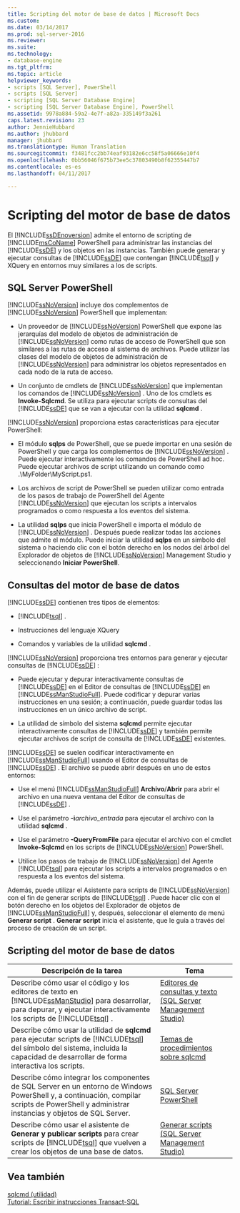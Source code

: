 ```yaml
---
title: Scripting del motor de base de datos | Microsoft Docs
ms.custom: 
ms.date: 03/14/2017
ms.prod: sql-server-2016
ms.reviewer: 
ms.suite: 
ms.technology:
- database-engine
ms.tgt_pltfrm: 
ms.topic: article
helpviewer_keywords:
- scripts [SQL Server], PowerShell
- scripts [SQL Server]
- scripting [SQL Server Database Engine]
- scripting [SQL Server Database Engine], PowerShell
ms.assetid: 9978a884-59a2-4e7f-a82a-335149f3a261
caps.latest.revision: 23
author: JennieHubbard
ms.author: jhubbard
manager: jhubbard
ms.translationtype: Human Translation
ms.sourcegitcommit: f3481fcc2bb74eaf93182e6cc58f5a06666e10f4
ms.openlocfilehash: 0bb56046f675b73ee5c37803490b8f62355447b7
ms.contentlocale: es-es
ms.lasthandoff: 04/11/2017

---
```

# <a name="database-engine-scripting"></a>Scripting del motor de base de datos
  El [!INCLUDE[ssDEnoversion](../../includes/ssdenoversion-md.md)] admite el entorno de scripting de [!INCLUDE[msCoName](../../includes/msconame-md.md)] PowerShell para administrar las instancias del [!INCLUDE[ssDE](../../includes/ssde-md.md)] y los objetos en las instancias. También puede generar y ejecutar consultas de [!INCLUDE[ssDE](../../includes/ssde-md.md)] que contengan [!INCLUDE[tsql](../../includes/tsql-md.md)] y XQuery en entornos muy similares a los de scripts.  
  
## <a name="sql-server-powershell"></a>SQL Server PowerShell  
 [!INCLUDE[ssNoVersion](../../includes/ssnoversion-md.md)] incluye dos complementos de [!INCLUDE[ssNoVersion](../../includes/ssnoversion-md.md)] PowerShell que implementan:  
  
-   Un proveedor de [!INCLUDE[ssNoVersion](../../includes/ssnoversion-md.md)] PowerShell que expone las jerarquías del modelo de objetos de administración de [!INCLUDE[ssNoVersion](../../includes/ssnoversion-md.md)] como rutas de acceso de PowerShell que son similares a las rutas de acceso al sistema de archivos. Puede utilizar las clases del modelo de objetos de administración de [!INCLUDE[ssNoVersion](../../includes/ssnoversion-md.md)] para administrar los objetos representados en cada nodo de la ruta de acceso.  
  
-   Un conjunto de cmdlets de [!INCLUDE[ssNoVersion](../../includes/ssnoversion-md.md)] que implementan los comandos de [!INCLUDE[ssNoVersion](../../includes/ssnoversion-md.md)] . Uno de los cmdlets es **Invoke-Sqlcmd**. Se utiliza para ejecutar scripts de consultas del [!INCLUDE[ssDE](../../includes/ssde-md.md)] que se van a ejecutar con la utilidad **sqlcmd** .  
  
 [!INCLUDE[ssNoVersion](../../includes/ssnoversion-md.md)] proporciona estas características para ejecutar PowerShell:  
  
-   El módulo **sqlps** de PowerShell, que se puede importar en una sesión de PowerShell y que carga los complementos de [!INCLUDE[ssNoVersion](../../includes/ssnoversion-md.md)] . Puede ejecutar interactivamente los comandos de PowerShell ad hoc. Puede ejecutar archivos de script utilizando un comando como .\MyFolder\MyScript.ps1.  
  
-   Los archivos de script de PowerShell se pueden utilizar como entrada de los pasos de trabajo de PowerShell del Agente [!INCLUDE[ssNoVersion](../../includes/ssnoversion-md.md)] que ejecutan los scripts a intervalos programados o como respuesta a los eventos del sistema.  
  
-   La utilidad **sqlps** que inicia PowerShell e importa el módulo de [!INCLUDE[ssNoVersion](../../includes/ssnoversion-md.md)] . Después puede realizar todas las acciones que admite el módulo. Puede iniciar la utilidad **sqlps** en un símbolo del sistema o haciendo clic con el botón derecho en los nodos del árbol del Explorador de objetos de [!INCLUDE[ssNoVersion](../../includes/ssnoversion-md.md)] Management Studio y seleccionando **Iniciar PowerShell**.  
  
## <a name="database-engine-queries"></a>Consultas del motor de base de datos  
 [!INCLUDE[ssDE](../../includes/ssde-md.md)] contienen tres tipos de elementos:  
  
-   [!INCLUDE[tsql](../../includes/tsql-md.md)] .  
  
-   Instrucciones del lenguaje XQuery  
  
-   Comandos y variables de la utilidad **sqlcmd** .  
  
 [!INCLUDE[ssNoVersion](../../includes/ssnoversion-md.md)] proporciona tres entornos para generar y ejecutar consultas de [!INCLUDE[ssDE](../../includes/ssde-md.md)] :  
  
-   Puede ejecutar y depurar interactivamente consultas de [!INCLUDE[ssDE](../../includes/ssde-md.md)] en el Editor de consultas de [!INCLUDE[ssDE](../../includes/ssde-md.md)] en [!INCLUDE[ssManStudioFull](../../includes/ssmanstudiofull-md.md)]. Puede codificar y depurar varias instrucciones en una sesión; a continuación, puede guardar todas las instrucciones en un único archivo de script.  
  
-   La utilidad de símbolo del sistema **sqlcmd** permite ejecutar interactivamente consultas de [!INCLUDE[ssDE](../../includes/ssde-md.md)] y también permite ejecutar archivos de script de consulta de [!INCLUDE[ssDE](../../includes/ssde-md.md)] existentes.  
  
 [!INCLUDE[ssDE](../../includes/ssde-md.md)] se suelen codificar interactivamente en [!INCLUDE[ssManStudioFull](../../includes/ssmanstudiofull-md.md)] usando el Editor de consultas de [!INCLUDE[ssDE](../../includes/ssde-md.md)] . El archivo se puede abrir después en uno de estos entornos:  
  
-   Use el menú [!INCLUDE[ssManStudioFull](../../includes/ssmanstudiofull-md.md)] **Archivo**/**Abrir** para abrir el archivo en una nueva ventana del Editor de consultas de [!INCLUDE[ssDE](../../includes/ssde-md.md)] .  
  
-   Use el parámetro **-i***archivo_entrada* para ejecutar el archivo con la utilidad **sqlcmd** .  
  
-   Use el parámetro **-QueryFromFile** para ejecutar el archivo con el cmdlet **Invoke-Sqlcmd** en los scripts de [!INCLUDE[ssNoVersion](../../includes/ssnoversion-md.md)] PowerShell.  
  
-   Utilice los pasos de trabajo de [!INCLUDE[ssNoVersion](../../includes/ssnoversion-md.md)] del Agente [!INCLUDE[tsql](../../includes/tsql-md.md)] para ejecutar los scripts a intervalos programados o en respuesta a los eventos del sistema.  
  
 Además, puede utilizar el Asistente para scripts de [!INCLUDE[ssNoVersion](../../includes/ssnoversion-md.md)] con el fin de generar scripts de [!INCLUDE[tsql](../../includes/tsql-md.md)] . Puede hacer clic con el botón derecho en los objetos del Explorador de objetos de [!INCLUDE[ssManStudioFull](../../includes/ssmanstudiofull-md.md)] y, después, seleccionar el elemento de menú **Generar script** . **Generar script** inicia el asistente, que le guía a través del proceso de creación de un script.  
  
## <a name="database-engine-scripting-tasks"></a>Scripting del motor de base de datos  
  
|Descripción de la tarea|Tema|  
|----------------------|-----------|  
|Describe cómo usar el código y los editores de texto en [!INCLUDE[ssManStudio](../../includes/ssmanstudio-md.md)] para desarrollar, para depurar, y ejecutar interactivamente los scripts de [!INCLUDE[tsql](../../includes/tsql-md.md)] .|[Editores de consultas y texto &#40;SQL Server Management Studio&#41;](../../relational-databases/scripting/query-and-text-editors-sql-server-management-studio.md)|  
|Describe cómo usar la utilidad de **sqlcmd** para ejecutar scripts de [!INCLUDE[tsql](../../includes/tsql-md.md)] del símbolo del sistema, incluida la capacidad de desarrollar de forma interactiva los scripts.|[Temas de procedimientos sobre sqlcmd](http://msdn.microsoft.com/library/dd7a2d2b-6327-4d77-ac5a-580d36073ad4)|  
|Describe cómo integrar los componentes de SQL Server en un entorno de Windows PowerShell y, a continuación, compilar scripts de PowerShell y administrar instancias y objetos de SQL Server.|[SQL Server PowerShell](../../relational-databases/scripting/sql-server-powershell.md)|  
|Describe cómo usar el asistente de **Generar y publicar scripts** para crear scripts de [!INCLUDE[tsql](../../includes/tsql-md.md)] que vuelven a crear los objetos de una base de datos.|[Generar scripts &#40;SQL Server Management Studio&#41;](../../relational-databases/scripting/generate-scripts-sql-server-management-studio.md)|  
  
## <a name="see-also"></a>Vea también  
 [sqlcmd (utilidad)](../../tools/sqlcmd-utility.md)   
 [Tutorial: Escribir instrucciones Transact-SQL](../../t-sql/tutorial-writing-transact-sql-statements.md)  
  
  
